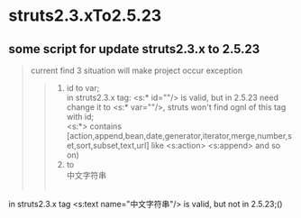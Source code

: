 # struts2.3.xTo2.5.23

## some script for update struts2.3.x to 2.5.23
> current find 3 situation will make project occur exception
>> 1. id to var;  
in struts2.3.x tag: <s:* id=""/> is valid, but in 2.5.23 need change it to <s:* var=""/>, struts won't find ognl of this tag with id;  
<s:*> contains [action,append,bean,date,generator,iterator,merge,number,set,sort,subset,text,url]
like <s:action> <s:append> and so on)
>> 2. <div/><s:text name="中文字符串"/><div/> to <div>中文字符串<div>  
in struts2.3.x tag <s:text name="中文字符串"/> is valid, but not in 2.5.23;()
